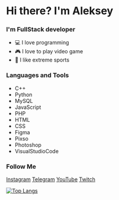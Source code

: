 # Hi there? I'm Aleksey

### I'm FullStack developer
- 💻 I love programming
- 🎮 I love to play video game
- 👺 I like extreme sports

### Languages and Tools
- C++
- Python
- MySQL
- JavaScript
- PHP
- HTML
- CSS
- Figma
- Pixso
- Photoshop
- VisualStudioCode

### Follow Me
[Instagram]()
[Telegram]()
[YouTube]()
[Twitch]()

[![Top Langs](https://github-readme-stats.vercel.app/api/top-langs/?username=anuraghazra&layout=compact)](https://github.com/itwistiks/github-readme-stats)
